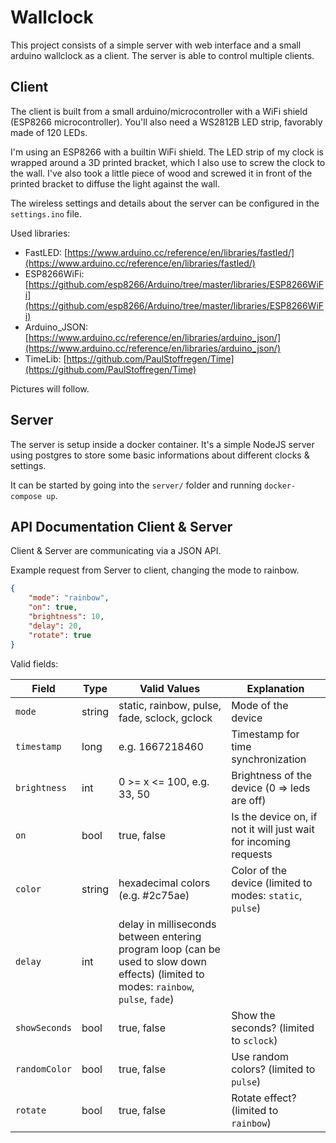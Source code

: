 # Wallclock 

This project consists of a simple server with web interface and a small arduino wallclock as a client.
The server is able to control multiple clients.

## Client

The client is built from a small arduino/microcontroller with a WiFi shield (ESP8266 microcontroller). 
You'll also need a WS2812B LED strip, favorably made of 120 LEDs.

I'm using an ESP8266 with a builtin WiFi shield.
The LED strip of my clock is wrapped around a 3D printed bracket, which I also use to screw the clock to the wall.
I've also took a little piece of wood and screwed it in front of the printed bracket to diffuse the light against the wall.

The wireless settings and details about the server can be configured in the `settings.ino` file.

Used libraries:
* FastLED: [https://www.arduino.cc/reference/en/libraries/fastled/](https://www.arduino.cc/reference/en/libraries/fastled/)
* ESP8266WiFi: [https://github.com/esp8266/Arduino/tree/master/libraries/ESP8266WiFi](https://github.com/esp8266/Arduino/tree/master/libraries/ESP8266WiFi)
* Arduino_JSON: [https://www.arduino.cc/reference/en/libraries/arduino_json/](https://www.arduino.cc/reference/en/libraries/arduino_json/)
* TimeLib: [https://github.com/PaulStoffregen/Time](https://github.com/PaulStoffregen/Time)

Pictures will follow.

## Server

The server is setup inside a docker container.
It's a simple NodeJS server using postgres to store some basic informations about different clocks & settings.

It can be started by going into the `server/` folder and running `docker-compose up`.

## API Documentation Client & Server

Client & Server are communicating via a JSON API.

Example request from Server to client, changing the mode to rainbow.

```json
{
    "mode": "rainbow",
    "on": true,
    "brightness": 10,
    "delay": 20,
    "rotate": true
}
```

Valid fields:

Field | Type | Valid Values | Explanation
--- | --- | --- | ---
`mode` | string | static, rainbow, pulse, fade, sclock, gclock | Mode of the device
`timestamp` | long | e.g. 1667218460 | Timestamp for time synchronization
`brightness` | int | 0 >= x <= 100, e.g. 33, 50 | Brightness of the device (0 => leds are off)
`on` | bool | true, false | Is the device on, if not it will just wait for incoming requests
`color` | string | hexadecimal colors (e.g. #2c75ae) | Color of the device (limited to modes: `static`, `pulse`)
`delay` | int | delay in milliseconds between entering program loop (can be used to slow down effects) (limited to modes: `rainbow`, `pulse`, `fade`)
`showSeconds` | bool | true, false | Show the seconds? (limited to `sclock`)
`randomColor` | bool | true, false | Use random colors? (limited to `pulse`)
`rotate` | bool | true, false | Rotate effect? (limited to `rainbow`)
